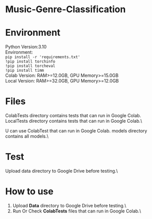 # Music-Genre-Classification

# Environment
Python Version:3.10\
Environment:\
`pip install -r 'requirements.txt'`\
`!pip install torchinfo`\
`!pip install torcheval`\
`!pip install timm`\
Colab Version: RAM>=12.0GB, GPU Memory>=15.0GB\
Local Version: RAM>=32.0GB, GPU Memory>=12.0GB

# Files
ColabTests directory contains tests that can run in Google Colab.\
LocalTests directory contains tests that can run in Google Colab.\

U can use ColabTest that can run in Google Colab.
models directory contains all models.\
# Test
Upload data directory to Google Drive before testing.\

# How to use
1. Upload **Data** directory to Google Drive before testing.\
2. Run Or Check **ColabTests** files that can run in Google Colab.\
